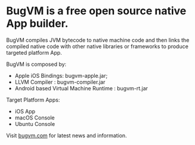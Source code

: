 # BugVM is a free open source native App builder.

BugVM compiles JVM bytecode to native machine code and then links the compiled native code with other native libraries or frameworks to produce targeted platform App. 

BugVM is composed by:

* Apple iOS Bindings: bugvm-apple.jar;
* LLVM Compiler : bugvm-compiler.jar
* Android based Virtual Machine Runtime : bugvm-rt.jar

Target Platform Apps:

* iOS App
* macOS Console
* Ubuntu Console

Visit [bugvm.com](https://bugvm.com) for latest news and information.
